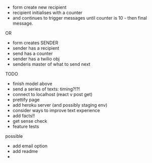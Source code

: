 - form create new recipient 
- recipient initialises with a counter 
- and continues to trigger messages until counter is 10 - then final message. 

OR 
-  form creates SENDER
- sender has a recipient 
- send has a counter 
- sender has a twilio obj
- senderis master of what to send next 



TODO 
- finish model above 
- send a series of texts: timing?!?!
- connect to localhost (react v post get)
- prettify page 
- add heroku server (and possibly staging env) 
- consider ways to improve text experience 
- add facts!!
- get sense check 
- feature tests

possible 
- add email option 
- add readme
- 



